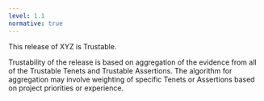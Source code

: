 ```yaml
---
level: 1.1
normative: true
---
```


This release of XYZ is Trustable.

Trustability of the release is based on aggregation of the evidence from all of the Trustable Tenets and Trustable Assertions. The algorithm for aggregation may involve weighting of specific Tenets or Assertions based on project priorities or experience.

